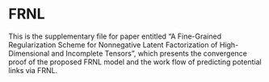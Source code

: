 # FRNL

This is the supplementary file for paper entitled “A Fine-Grained Regularization Scheme for Nonnegative Latent Factorization of High-Dimensional and Incomplete Tensors”, which presents the convergence proof of the proposed FRNL model and the work flow of predicting potential links via FRNL.
